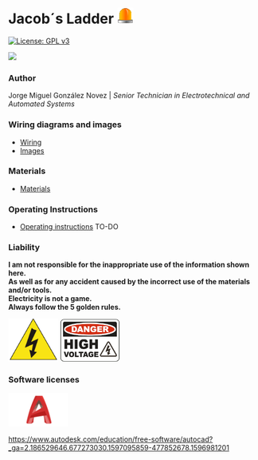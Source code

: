 # Jacob´s Ladder <img src=images/warning.gif/>

[![License: GPL v3](https://img.shields.io/badge/License-GPLv3-blue.svg)](./LICENSE.md)

<img src="images/ladder.gif" width="150"/>
  
### Author
Jorge Miguel González Novez  |  _Senior Technician in Electrotechnical and Automated Systems_

### Wiring diagrams and images  
- [Wiring](./docs/wiring.pdf)  
- [Images](./images)

### Materials  

- [Materials](./docs/materials.md)

### Operating Instructions  

- [Operating instructions](./docs/operating-instructions.md) TO-DO

### Liability

**I am not responsible for the inappropriate use of the information shown here.  
As well as for any accident caused by the incorrect use of the materials and/or tools.  
Electricity is not a game.  
Always follow the 5 golden rules.**

<img src="images/risk.png" width="100"/> <img src="images/risk-high-voltage.png" width="120"/>
  
### Software licenses

<img src="images/autocad.png" width="120"/> 

<https://www.autodesk.com/education/free-software/autocad?_ga=2.186529646.677273030.1597095859-477852678.1596981201>  
